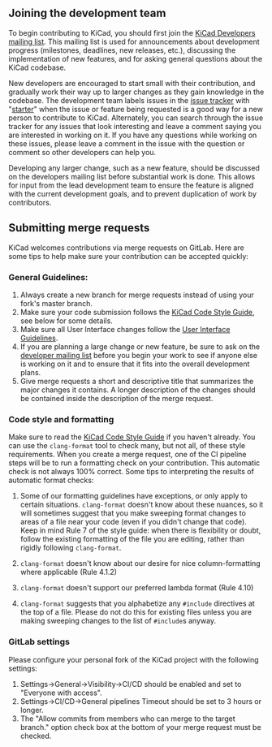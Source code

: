 
## Joining the development team

To begin contributing to KiCad, you should first join the [KiCad Developers mailing list](https://groups.google.com/a/kicad.org/g/devlist). This mailing list is used for announcements about development progress (milestones, deadlines, new releases, etc.), discussing the implementation of new features, and for asking general questions about the KiCad codebase.

New developers are encouraged to start small with their contribution, and gradually work their way up to larger changes as they gain knowledge in the codebase. The development team labels issues in the [issue tracker](https://gitlab.com/kicad/code/kicad/-/issues) with "[starter](https://gitlab.com/kicad/code/kicad/-/issues?scope=all&utf8=%E2%9C%93&state=opened&label_name[]=starter)" when the issue or feature being requested is a good way for a new person to contribute to KiCad. Alternately, you can search through the issue tracker for any issues that look interesting and leave a comment saying you are interested in working on it. If you have any questions while working on these issues, please leave a comment in the issue with the question or comment so other developers can help you.

Developing any larger change, such as a new feature, should be discussed on the developers mailing list before substantial work is done. This allows for input from the lead development team to ensure the feature is aligned with the current development goals, and to prevent duplication of work by contributors.


## Submitting merge requests
KiCad welcomes contributions via merge requests on GitLab. Here are some tips to help make sure your contribution can be accepted quickly:

### General Guidelines:
1. Always create a new branch for merge requests instead of using your fork's master branch.
2. Make sure your code submission follows the [KiCad Code Style Guide](https://dev-docs.kicad.org/en/rules-guidelines/code-style/), see below for some details.
3. Make sure all User Interface changes follow the [User Interface Guidelines](https://dev-docs.kicad.org/en/rules-guidelines/ui/).
4. If you are planning a large change or new feature, be sure to ask on the [developer mailing list](https://groups.google.com/a/kicad.org/g/devlist) before you begin your work to see if anyone else is working on it and to ensure that it fits into the overall development plans.
5. Give merge requests a short and descriptive title that summarizes the major changes it contains. A longer description of the changes should be contained inside the description of the merge request.

### Code style and formatting

Make sure to read the [KiCad Code Style Guide](https://dev-docs.kicad.org/en/rules-guidelines/code-style/) if you haven't already. You can use the `clang-format` tool to check many, but not all, of these style requirements. When you create a merge request, one of the CI pipeline steps will be to run a formatting check on your contribution. This automatic check is not always 100% correct. Some tips to interpreting the results of automatic format checks:

1. Some of our formatting guidelines have exceptions, or only apply to certain situations. `clang-format` doesn't know about these nuances, so it will sometimes suggest that you make sweeping format changes to areas of a file near your code (even if you didn't change that code). Keep in mind Rule 7 of the style guide: when there is flexibility or doubt, follow the existing formatting of the file you are editing, rather than rigidly following `clang-format`.

2. `clang-format` doesn't know about our desire for nice column-formatting where applicable (Rule 4.1.2)

3. `clang-format` doesn't support our preferred lambda format (Rule 4.10)

4. `clang-format` suggests that you alphabetize any `#include` directives at the top of a file. Please do not do this for existing files unless you are making sweeping changes to the list of `#include`s anyway.

### GitLab settings

Please configure your personal fork of the KiCad project with the following settings:

1. Settings->General->Visibility->CI/CD should be enabled and set to "Everyone with access".
2. Settings->CI/CD->General pipelines Timeout should be set to 3 hours or longer.
3. The "Allow commits from members who can merge to the target branch." option check box at the bottom of your merge request must be checked.
